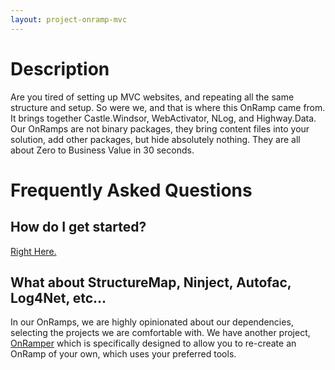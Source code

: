 ```yaml
---
layout: project-onramp-mvc
---
```


# Description

Are you tired of setting up MVC websites, and repeating all the same structure and setup.  So were we, and that is where this OnRamp came from.  It brings together Castle.Windsor, WebActivator, NLog, and Highway.Data.  Our OnRamps are not binary packages, they bring content files into your solution, add other packages, but hide absolutely nothing.  They are all about Zero to Business Value in 30 seconds.

# Frequently Asked Questions

## How do I get started?

[Right Here.](start.html)

## What about StructureMap, Ninject, Autofac, Log4Net, etc…

In our OnRamps, we are highly opinionated about our dependencies, selecting the projects we are comfortable with.  We have another project, [OnRamper] which is specifically designed to allow you to re-create an OnRamp of your own, which uses your preferred tools.


[Home]:				/projects/data/
[Start]:				/projects/data/start.html
[api]:				/projects/data/api/index.html
[Data]:				/projects/data/
[Insurance]:		/projects/insurance/
[OnRamper]:			/projects/onramper/
[MVC]:				/projects/onramp/mvc/
[Services]:			/projects/onramp/services/
[Pavement]:			/projects/pavement/
[RoadCrew]:			/projects/roadcrew/
[Configuration]:	/projects/configuration/